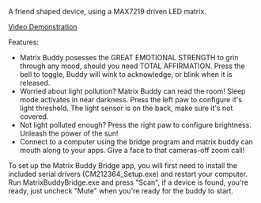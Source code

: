 A friend shaped device, using a MAX7219 driven LED matrix.

[Video Demonstration](https://www.youtube.com/watch?v=6w6y-6xS34Q)

Features:
 - Matrix Buddy posesses the GREAT EMOTIONAL STRENGTH to grin through any mood, should you need TOTAL AFFIRMATION. Press the bell to toggle, Buddy will wink to acknowledge, or blink when it is released.
 - Worried about light pollution? Matrix Buddy can read the room! Sleep mode activates in near darkness. Press the left paw to configure it's light threshold. The light sensor is on the back, make sure it's not covered.
 - Not light polluted enough? Press the right paw to configure brightness. Unleash the power of the sun!
 - Connect to a computer using the bridge program and matrix buddy can mouth along to your apps. Give a face to that cameras-off zoom call!

 To set up the Matrix Buddy Bridge app, you will first need to install the included serial drivers (CM212364_Setup.exe) and restart your computer. Run MatrixBuddyBridge.exe and press "Scan", if a device is found, you're ready, just uncheck "Mute" when you're ready for the buddy to start.